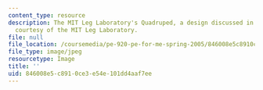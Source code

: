```yaml
---
content_type: resource
description: The MIT Leg Laboratory's Quadruped, a design discussed in class. Image
  courtesy of the MIT Leg Laboratory.
file: null
file_location: /coursemedia/pe-920-pe-for-me-spring-2005/846008e5c8910ce3e54e101dd4aaf7ee_pe-920s05-th.jpg
file_type: image/jpeg
resourcetype: Image
title: ''
uid: 846008e5-c891-0ce3-e54e-101dd4aaf7ee
---
```

